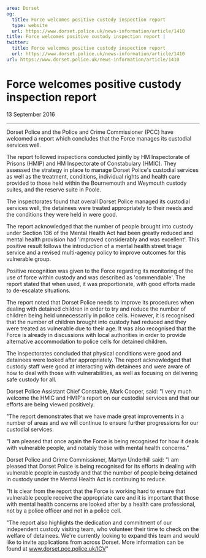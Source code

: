 ```yaml
area: Dorset
og:
  title: Force welcomes positive custody inspection report
  type: website
  url: https://www.dorset.police.uk/news-information/article/1410
title: Force welcomes positive custody inspection report |
twitter:
  title: Force welcomes positive custody inspection report
  url: https://www.dorset.police.uk/news-information/article/1410
url: https://www.dorset.police.uk/news-information/article/1410
```

# Force welcomes positive custody inspection report

13 September 2016

* * *

Dorset Police and the Police and Crime Commissioner (PCC) have welcomed a report which concludes that the Force manages its custodial services well.

The report followed inspections conducted jointly by HM Inspectorate of Prisons (HMIP) and HM Inspectorate of Constabulary (HMIC). They assessed the strategy in place to manage Dorset Police's custodial services as well as the treatment, conditions, individual rights and health care provided to those held within the Bournemouth and Weymouth custody suites, and the reserve suite in Poole.

The inspectorates found that overall Dorset Police managed its custodial services well, the detainees were treated appropriately to their needs and the conditions they were held in were good.

The report acknowledged that the number of people brought into custody under Section 136 of the Mental Health Act had been greatly reduced and mental health provision had 'improved considerably and was excellent'. This positive result follows the introduction of a mental health street triage service and a revised multi-agency policy to improve outcomes for this vulnerable group.

Positive recognition was given to the Force regarding its monitoring of the use of force within custody and was described as 'commendable'. The report stated that when used, it was proportionate, with good efforts made to de-escalate situations.

The report noted that Dorset Police needs to improve its procedures when dealing with detained children in order to try and reduce the number of children being held unnecessarily in police cells. However, it is recognised that the number of children brought into custody had reduced and they were treated as vulnerable due to their age. It was also recognised that the Force is already in discussions with local authorities in order to provide alternative accommodation to police cells for detained children.

The inspectorates concluded that physical conditions were good and detainees were looked after appropriately. The report acknowledged that custody staff were good at interacting with detainees and were aware of how to deal with those with vulnerabilities, as well as focusing on delivering safe custody for all.

Dorset Police Assistant Chief Constable, Mark Cooper, said: "I very much welcome the HMIC and HMIP's report on our custodial services and that our efforts are being viewed positively.

"The report demonstrates that we have made great improvements in a number of areas and we will continue to ensure further progressions for our custodial services.

"I am pleased that once again the Force is being recognised for how it deals with vulnerable people, and notably those with mental health concerns."

Dorset Police and Crime Commissioner, Martyn Underhill said: "I am pleased that Dorset Police is being recognised for its efforts in dealing with vulnerable people in custody and that the number of people being detained in custody under the Mental Health Act is continuing to reduce.

"It is clear from the report that the Force is working hard to ensure that vulnerable people receive the appropriate care and it is important that those with mental health concerns are looked after by a health care professional, not by a police officer and not in a police cell.

"The report also highlights the dedication and commitment of our independent custody visiting team, who volunteer their time to check on the welfare of detainees. We're currently looking to expand this team and would like to invite applications from across Dorset. More information can be found at www.dorset.pcc.police.uk/ICV"
